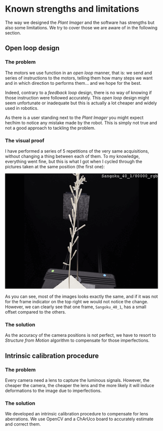# Known strengths and limitations

The way we designed the _Plant Imager_ and the software has strengths but also some limitations.
We try to cover those we are aware of in the following section.


## Open loop design

### The problem
The motors we use function in an _open loop_ manner, that is: we send and series of instructions to the motors, telling them how many steps we want and in which direction to performs them... and we hope for the best.

Indeed, contrary to a _feedback loop_ design, there is no way of knowing if those instruction were followed accurately.
This _open loop_ design might seem unfortunate or inadequate but this is actually a lot cheaper and widely used in robotics.

As there is a user standing next to the _Plant Imager_ you might expect her/him to notice any mistake made by the robot.
This is simply not true and not a good approach to tackling the problem.

### The visual proof
I have performed a series of 5 repetitions of the very same acquisitions, without changing a thing between each of them.
To my knowledge, everything went fine, but this is what I got when I cycled through the pictures taken at the same position (the first one):

![plant_imager_v2_repeatability.gif](plant_imager_v2_repeatability.gif)

As you can see, most of the images looks exactly the same, and if it was not for the frame indicator on the top right we would not notice the change.
However, we can clearly see that one frame, `Sangoku_40_1`, has a small offset compared to the others.

### The solution
As the accuracy of the camera positions is not perfect, we have to resort to _Structure from Motion_ algorithm to compensate for those imperfections.


## Intrinsic calibration procedure

### The problem
Every camera need a lens to capture the luminous signals.
However, the cheaper the camera, the cheaper the lens and the more likely it will induce deformations to the image due to imperfections.

### The solution
We developed an intrinsic calibration procedure to compensate for lens aberrations.
We use OpenCV and a ChArUco board to accurately estimate and correct them.
